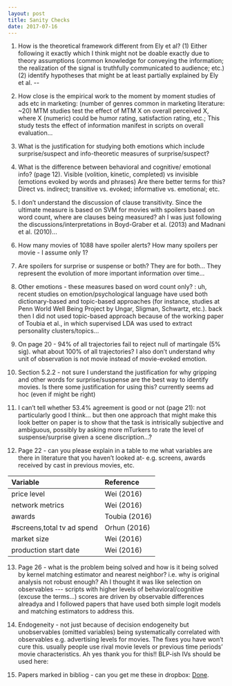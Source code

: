 ```yaml
---
layout: post
title: Sanity Checks
date: 2017-07-16
---
```



1. How is the theoretical framework different from Ely et al? (1) Either following it exactly which I think might not be doable exactly due to theory assumptions (common knowledge for conveying the information; the realization of the signal is truthfully communicated to audience; etc.) (2) identify hypotheses that might be at least partially explained by Ely et al. -- 

2. How close is the empirical work to the moment by moment studies of ads etc in marketing: (number of genres common in marketing literature: ~20) MTM studies test the effect of MTM X on overall perceived X, where X (numeric) could be humor rating, satisfaction rating, etc.; This study tests the effect of information manifest in scripts on overall evaluation...

3. What is the justification for studying both emotions which include surprise/suspect and info-theoretic measures of surprise/suspect?

4. What is the difference between behavioral and cognitive/ emotional info?  (page 12). Visible (volition, kinetic, completed) vs invisible (emotions evoked by words and phrases) Are there better terms for this? Direct vs. indirect; transitive vs. evoked; informative vs. emotional; etc.

5. I don’t understand the discussion of clause transitivity.  Since the ultimate measure is based on SVM for movies with spoilers based on word count, where are clauses being measured? ah I was just following the discussions/interpretations in Boyd-Graber et al. (2013) and Madnani et al. (2010)...

6. How many movies of 1088 have spoiler alerts? How many spoilers per movie - I assume only 1?


7. Are spoilers for surprise or suspense or both? They are for both... They represent the evolution of more important information over time...


8. Other emotions - these measures based on word count only? : uh, recent studies on emotion/psychological language have used both dictionary-based and topic-based approaches (for instance, studies at Penn World Well Being Project by Ungar, Sligman, Schwartz, etc.). back then I did not used topic-based approach because of the working paper of Toubia et al., in which supervised LDA was used to extract personality clusters/topics...

9. On page 20 - 94% of all trajectories fail to reject null of martingale (5% sig). what about 100% of all trajectories?  I also don’t understand why unit of observation is not movie instead of movie-evoked emotion.

10. Section 5.2.2 - not sure I understand the justification for why gripping and other words for surprise/suspense are the best way to identify movies.   Is there some justification for using this?  currently seems ad hoc (even if might be right)

11. I can’t tell whether 53.4% agreement is good or not (page 21): not particularly good I think... but then one approach that might make this look better on paper is to show that the task is intrisically subjective and ambiguous, possibly by asking more mTurkers to rate the level of suspense/surprise given a scene discription...?


12. Page 22 -  can you please explain in a table to me what variables are there in literature that you haven’t looked at-  e.g. screens, awards received by cast in previous movies, etc.

|Variable   |Reference  |
|:----------|:----------|
|price level|Wei (2016) |
|network metrics|Wei (2016)|
|awards|Toubia (2016)|
|#screens,total tv ad spend|Orhun (2016)|
|market size |Wei (2016) |
|production start date|Wei (2016) |


13. Page 26 -  what is the problem being solved and how is it being solved by kernel matching estimator and nearest neighbor?   i.e. why is original analysis not robust enough? Ah I thought it was like selection on observables --- scripts with higher levels of behavioral/cognitive (excuse the terms...) scores are driven by observable differences alreadya and I followed papers that have used both simple logit models and matching estimators to address this.

14. Endogeneity - not just because of decision endogeneity but unobservables (omitted variables) being systematically correlated with observables e.g. advertising levels for movies.  The fixes you have won’t cure this.   usually people use rival movie levels or previous time periods’ movie characteristics. Ah yes thank you for this!! BLP-ish IVs should be used here: 

15. Papers marked in bibliog -  can you get me these in dropbox: <a href="https://www.dropbox.com/sh/54itqbfn4nyk9wa/AABpRKY17JyoCmTPcHUqfMcXa?dl=0">Done</a>.

